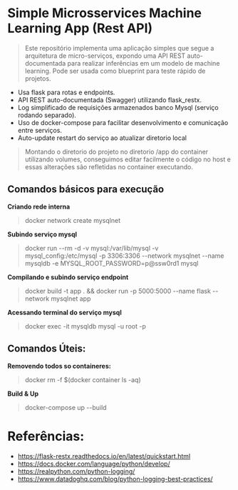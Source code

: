 # Simple Microsservices Machine Learning App (Rest API)
> Este repositório implementa uma aplicação simples que segue a arquitetura de micro-serviços, expondo uma API REST auto-documentada para realizar inferências em um modelo de machine learning.
> Pode ser usada como blueprint para teste rápido de projetos.

* Usa flask para rotas e endpoints.
* API REST auto-documentada (Swagger) utilizando flask_restx.
* Log simplificado de requisições armazenados banco Mysql (serviço rodando separado).
* Uso de docker-compose para facilitar desenvolvimento e comunicação entre serviços.
* Auto-update restart do serviço ao atualizar diretorio local

> Montando o diretorio do projeto no diretorio /app do container utilizando volumes, conseguimos 
> editar facilmente o código no host e essas alterações são refletidas no container executando.


## Comandos básicos para execução
**Criando rede interna**
> docker network create mysqlnet

**Subindo serviço mysql**
> docker run --rm -d -v mysql:/var/lib/mysql  -v mysql_config:/etc/mysql -p 3306:3306 --network mysqlnet  --name mysqldb -e MYSQL_ROOT_PASSWORD=p@ssw0rd1  mysql

**Compilando e subindo serviço endpoint**
>  docker build -t app . && docker run -p 5000:5000 --name flask --network mysqlnet app

**Acessando terminal do serviço mysql**
>  docker exec -it mysqldb mysql -u root -p





## Comandos Úteis:
**Removendo todos so containeres:**
> docker rm -f $(docker container ls -aq)

**Build & Up**
> docker-compose up --build


# Referências:
* https://flask-restx.readthedocs.io/en/latest/quickstart.html
* https://docs.docker.com/language/python/develop/
* https://realpython.com/python-logging/
* https://www.datadoghq.com/blog/python-logging-best-practices/

 